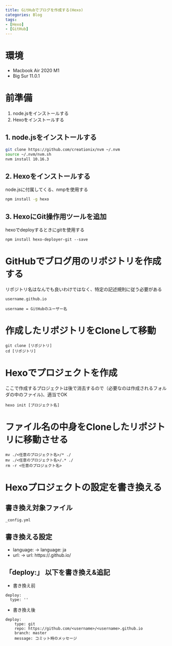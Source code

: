 ```yaml
---
title: GitHubでブログを作成する(Hexo)
categories: Blog
tags: 
- [Hexo]
- [GitHub]
---
```


# 環境
- Macbook Air 2020 M1
- Big Sur 11.0.1

#	前準備
1. node.jsをインストールする
2. Hexoをインストールする

## 1. node.jsをインストールする
``` bash
git clone https://github.com/creationix/nvm ~/.nvm
source ~/.nvm/nvm.sh
nvm install 10.16.3
```

## 2. Hexoをインストールする
node.jsに付属してくる、nmpを使用する

```bash
npm install -g hexo
```

## 3. HexoにGit操作用ツールを追加
hexoでdeployするときにgitを使用する
```
npm install hexo-deployer-git --save
```

# GitHubでブログ用のリポジトリを作成する
リポジトリ名はなんでも良いわけではなく、特定の記述規則に従う必要がある
```
username.github.io

username = GitHubのユーザー名
```

# 作成したリポジトリをCloneして移動
```
git clone [リポジトリ]
cd [リポジトリ]
```

# Hexoでプロジェクトを作成
ここで作成するプロジェクトは後で消去するので（必要なのは作成されるフォルダの中のファイル)、適当でOK
```
hexo init [プロジェクト名]
```

# ファイル名の中身をCloneしたリポジトリに移動させる
```
mv ./<任意のプロジェクト名>/* ./
mv ./<任意のプロジェクト名>/.* ./
rm -r <任意のプロジェクト名>
```

# Hexoプロジェクトの設定を書き換える
## 書き換え対象ファイル
```
_config.yml
```
## 書き換える設定
- language: -> language: ja
- url: -> url: https://<username>.github.io/

## 「deploy:」 以下を書き換え&追記
- 書き換え前
```
deploy:
  type: ''
```

- 書き換え後
```
deploy:
	type: git
	repo: https://github.com/<username>/<username>.github.io
	branch: master
	message: コミット時のメッセージ
```
